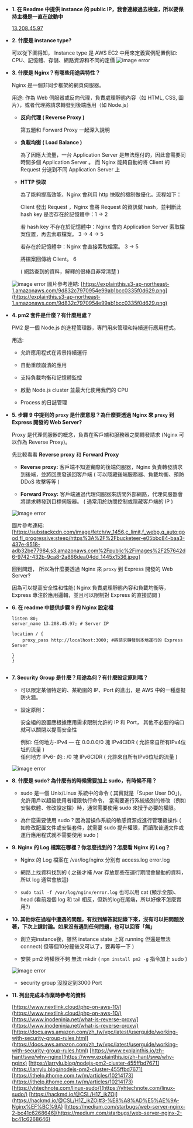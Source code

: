 * **1. 在 Readme 中提供 instance 的 public IP，我會連線過去檢查，所以要保持主機是一直在啟動中**

    [13.208.45.97](http://13.208.45.97)
        
* **2. 什麼是 instance type?**

    可以從下圖得知， Instance type 是 AWS EC2 中用來定義實例配置例如: CPU、記憶體、存儲、網路資源和不同的定價
    ![image error](https://github.com/yumyuu/git-practice/blob/main/image/hw4-ec2/1.png)

* **3. 什麼是 Nginx？有哪些用途與特性？**

    Nginx 是一個非同步框架的網頁伺服器。
        
    用途: 作為 Web 伺服器或反向代理，負責處理靜態內容（如 HTML, CSS, 圖片），或者代理將請求轉發到後端應用（如 Node.js）

    * **反向代理 ( Reverse Proxy )**

        第五題和 Forward Proxy 一起深入說明

    * **負載均衡 ( Load Balance )**

        為了因應大流量，一台 Application Server 是無法應付的，因此會需要同時開多個 Application Server 。
        而 Nginx 能夠自動的將 Client 的 Request 分送到不同 Application Server 上

    * **HTTP 快取**

        為了能夠提高效能，Nginx 會利用 http 快取的機制做優化。流程如下：

        Client 發出 Request ，Nginx 會將 Request 的資訊做 hash，並判斷此 hash key 是否存在於記憶體中：1 -> 2

        若 hash key 不存在於記憶體中：Nginx 會向 Application Server 索取檔案位置，再去索取檔案。 3 -> 4 -> 5

        若存在於記憶體中：Nginx 會直接索取檔案。 3 -> 5

        將檔案回傳給 Client。 6 
            
        ( 網路查到的資料，解釋的很棒且非常清楚 )

    ![image error](https://github.com/yumyuu/git-practice/blob/main/image/hw4-ec2/2.png)
    圖片參考連結: [https://explainthis.s3-ap-northeast-1.amazonaws.com/9d832c7970954e99ab1bcc0335f0d629.png](https://explainthis.s3-ap-northeast-1.amazonaws.com/9d832c7970954e99ab1bcc0335f0d629.png)

* **4. pm2 套件是什麼？有什麼用處？**

    PM2 是一個 Node.js 的進程管理器，專門用來管理和持續運行應用程式。

    用途:

    * 允許應用程式在背景持續運行

    * 自動重啟崩潰的應用

    * 支持負載均衡和記憶體監控

    * 啟動 Node.js cluster 並最大化使用我們的 CPU

    * Process 的日誌管理


* **5. 步驟 9 中提到的 `proxy` 是什麼意思？為什麼要透過 Nginx 來 `proxy` 到 Express 開發的 Web Server?**

    Proxy 是代理伺服器的概念，負責在客戶端和服務器之間轉發請求 (Nginx 可以作為 Reverse Proxy)。

    先比較看看 **Reverse proxy** 和 **Forward Proxy** 

    *  **Reverse proxy:** 客戶端不知道實際的後端伺服器，Nginx 負責轉發請求到後端，並將回應發送回客戶端 
    ( 可以隱藏後端服務器、負載均衡、預防 DDoS 攻擊等等 )

    * **Forward Proxy:** 客戶端通過代理伺服器來訪問外部網路，代理伺服器會將請求轉發到目標伺服器。
    ( 通常用於訪問控制或隱藏客戶端的 IP )

    ![image error](https://github.com/yumyuu/git-practice/blob/main/image/hw4-ec2/5.png)

    圖片參考連結: [https://substackcdn.com/image/fetch/w_1456,c_limit,f_webp,q_auto:good,fl_progressive:steep/https%3A%2F%2Fbucketeer-e05bbc84-baa3-437e-9518-adb32be77984.s3.amazonaws.com%2Fpublic%2Fimages%2F257642d6-9742-432b-9ca8-2a866dea04dd_1445x1536.jpeg]

    回到問題， 所以為什麼要透過 Nginx 來 `proxy` 到 Express 開發的 Web Server?

    因為可以提高安全性和性能( Nginx 負責處理靜態內容和負載均衡等，Express 專注於應用邏輯，並且可以限制對 Express 的直接訪問 )

* **6. 在 readme 中提供步驟 9 的 Nginx 設定檔**

    ```server {
    listen 80;
    server_name 13.208.45.97; # Server IP

    location / {
        proxy_pass http://localhost:3000; #將請求轉發到本地運行的 Express Server

    }
    }
    

* **7. Security Group 是什麼？用途為何？有什麼設定原則嗎？**

    * 可以限定某個特定的、某範圍的 IP、Port 的進出，是 AWS 中的一種虛擬防火牆。

    * 設定原則：
    
        安全組的設置應根據應用需求限制允許的 IP 和 Port， 其他不必要的端口就可以關閉以提高安全性

        例如: 任何地方-IPv4 — 在 0.0.0.0/0 塊 IPv4CIDR ( 允許來自所有IPv4位址的流量 )<br>
        任何地方 IPv6- 的:: /0 塊 IPv6CIDR ( 允許來自所有IPv6位址的流量 )

    ![image error](https://github.com/yumyuu/git-practice/blob/main/image/hw4-ec2/4.png)

    
* **8. 什麼是 sudo? 為什麼有的時候需要加上 sudo，有時候不用？**

    * sudo 是一個 Unix/Linux 系統中的命令 ( 其實就是「Super User DO」)，允許用戶以超級使用者權限執行命令，
      當需要進行系統級別的修改（例如安裝軟體、修改設定檔）時，通常需要使用 sudo 來授予必要的權限。

    * 為什麼需要使用 sudo ? 因為當操作系統的敏感資源或進行管理級操作 ( 如修改配置文件或安裝套件，就需要 sudo 提升權限，而讀取普通文件或運行應用程式就不需要使用 sudo )

* **9. Nginx 的 Log 檔案在哪裡？你怎麼找到的？怎麼看 Nginx 的 Log？**

    * Nginx 的 Log 檔案在 /var/log/nginx 分別有 access.log  error.log

    * 網路上找資料找到的 ( 之後才補 /var 存放那些在運行期間會變動的資料，所以 log 通常會放這)

    * ``` sudo tail -f /var/log/nginx/error.log ``` 也可以用 cat (顯示全部)、 head (看前幾個 log 和 tail 相反，但新的log在尾端，所以好像不怎麼實用?)

* **10. 其他你在過程中遭遇的問題，有找到解答就記錄下來，沒有可以把問題放著，下次上課討論。如果沒有遇到任何問題，也可以回答「無」**
        
    * 創立完instance後，雖然 instance state 上寫 running 但還是無法 connect( 但等個10分鐘後又可以了，要再等一下 )

    * 安裝 pm2 時權限不夠 無法 mkdir ( ```npm install pm2 -g``` 指令加上 sudo )

    ![image error](https://github.com/yumyuu/git-practice/blob/main/image/hw4-ec2/6.png)

    * security group 沒設定到3000 Port


* **11. 列出完成本作業時參考的資料**

    [https://www.nextlink.cloud/php-on-aws-10/](https://www.nextlink.cloud/php-on-aws-10/)
    [https://www.inodeninja.net/what-is-reverse-proxy/](https://www.inodeninja.net/what-is-reverse-proxy/)
    [https://docs.aws.amazon.com/zh_tw/vpc/latest/userguide/working-with-security-group-rules.html](https://docs.aws.amazon.com/zh_tw/vpc/latest/userguide/working-with-security-group-rules.html)
    [https://www.explainthis.io/zh-hant/swe/why-nginx](https://www.explainthis.io/zh-hant/swe/why-nginx)
    [https://larrylu.blog/nodejs-pm2-cluster-455ffbd7671](https://larrylu.blog/nodejs-pm2-cluster-455ffbd7671)
    [https://ithelp.ithome.com.tw/m/articles/10214173](https://ithelp.ithome.com.tw/m/articles/10214173)
    [https://yhtechnote.com/linux-sudo/](https://yhtechnote.com/linux-sudo/)
    [https://hackmd.io/@CSL/H1Z_ikZOj](https://hackmd.io/@CSL/H1Z_ikZOj#3-%E8%A8%AD%E5%AE%9A-Nginx%EF%BC%9A)
    [https://medium.com/starbugs/web-server-nginx-2-bc41c6268646](https://medium.com/starbugs/web-server-nginx-2-bc41c6268646)
